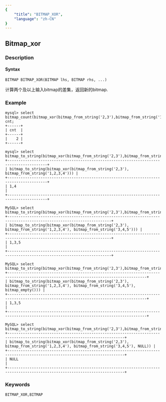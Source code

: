 ```yaml
---
{
    "title": "BITMAP_XOR",
    "language": "zh-CN"
}
---
```


<!-- 
Licensed to the Apache Software Foundation (ASF) under one
or more contributor license agreements.  See the NOTICE file
distributed with this work for additional information
regarding copyright ownership.  The ASF licenses this file
to you under the Apache License, Version 2.0 (the
"License"); you may not use this file except in compliance
with the License.  You may obtain a copy of the License at

  http://www.apache.org/licenses/LICENSE-2.0

Unless required by applicable law or agreed to in writing,
software distributed under the License is distributed on an
"AS IS" BASIS, WITHOUT WARRANTIES OR CONDITIONS OF ANY
KIND, either express or implied.  See the License for the
specific language governing permissions and limitations
under the License.
-->

## Bitmap_xor
### Description
#### Syntax

`BITMAP BITMAP_XOR(BITMAP lhs, BITMAP rhs, ...)`

计算两个及以上输入bitmap的差集，返回新的bitmap.

### Example

```
mysql> select bitmap_count(bitmap_xor(bitmap_from_string('2,3'),bitmap_from_string('1,2,3,4'))) cnt;
+------+
| cnt  |
+------+
|    2 |
+------+

mysql> select bitmap_to_string(bitmap_xor(bitmap_from_string('2,3'),bitmap_from_string('1,2,3,4')));
+----------------------------------------------------------------------------------------+
| bitmap_to_string(bitmap_xor(bitmap_from_string('2,3'), bitmap_from_string('1,2,3,4'))) |
+----------------------------------------------------------------------------------------+
| 1,4                                                                                    |
+----------------------------------------------------------------------------------------+

MySQL> select bitmap_to_string(bitmap_xor(bitmap_from_string('2,3'),bitmap_from_string('1,2,3,4'),bitmap_from_string('3,4,5')));
+---------------------------------------------------------------------------------------------------------------------+
| bitmap_to_string(bitmap_xor(bitmap_from_string('2,3'), bitmap_from_string('1,2,3,4'), bitmap_from_string('3,4,5'))) |
+---------------------------------------------------------------------------------------------------------------------+
| 1,3,5                                                                                                               |
+---------------------------------------------------------------------------------------------------------------------+

MySQL> select bitmap_to_string(bitmap_xor(bitmap_from_string('2,3'),bitmap_from_string('1,2,3,4'),bitmap_from_string('3,4,5'),bitmap_empty()));
+-------------------------------------------------------------------------------------------------------------------------------------+
| bitmap_to_string(bitmap_xor(bitmap_from_string('2,3'), bitmap_from_string('1,2,3,4'), bitmap_from_string('3,4,5'), bitmap_empty())) |
+-------------------------------------------------------------------------------------------------------------------------------------+
| 1,3,5                                                                                                                               |
+-------------------------------------------------------------------------------------------------------------------------------------+

MySQL> select bitmap_to_string(bitmap_xor(bitmap_from_string('2,3'),bitmap_from_string('1,2,3,4'),bitmap_from_string('3,4,5'),NULL));
+---------------------------------------------------------------------------------------------------------------------------+
| bitmap_to_string(bitmap_xor(bitmap_from_string('2,3'), bitmap_from_string('1,2,3,4'), bitmap_from_string('3,4,5'), NULL)) |
+---------------------------------------------------------------------------------------------------------------------------+
| NULL                                                                                                                      |
+---------------------------------------------------------------------------------------------------------------------------+
```

### Keywords

    BITMAP_XOR,BITMAP
